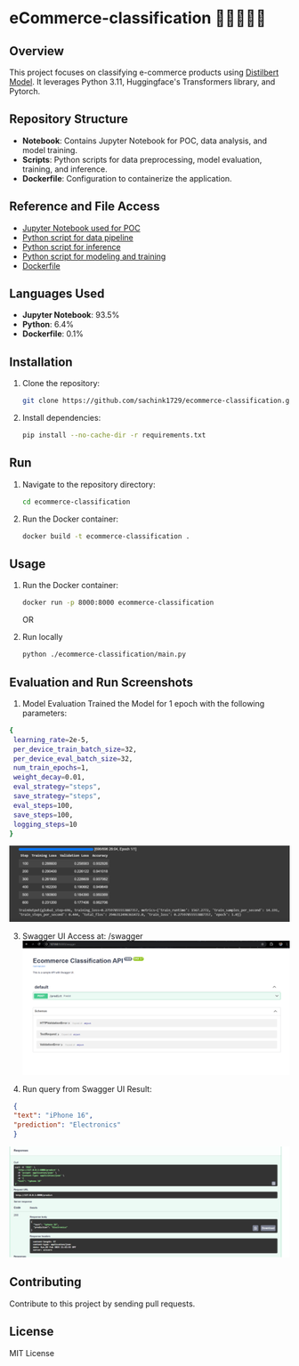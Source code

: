 # eCommerce-classification 👖👕🤳📱👞

## Overview
This project focuses on classifying e-commerce products using [Distilbert Model](https://huggingface.co/distilbert/distilbert-base-uncased). It leverages Python 3.11, Huggingface's Transformers library, and Pytorch.

## Repository Structure
- **Notebook**: Contains Jupyter Notebook for POC, data analysis, and model training.
- **Scripts**: Python scripts for data preprocessing, model evaluation, training, and inference.
- **Dockerfile**: Configuration to containerize the application.

## Reference and File Access
- [Jupyter Notebook used for POC](https://github.com/sachink1729/ecommerce-classification/blob/main/src/abinbev_assignment_classification_colab.ipynb)
- [Python script for data pipeline](https://github.com/sachink1729/ecommerce-classification/blob/main/src/data_pipeline.py)
- [Python script for inference](https://github.com/sachink1729/ecommerce-classification/blob/main/src/inference.py)
- [Python script for modeling and training](https://github.com/sachink1729/ecommerce-classification/blob/main/src/modelling_and_train.py)
- [Dockerfile](https://github.com/sachink1729/ecommerce-classification/blob/main/Dockerfile)

## Languages Used
- **Jupyter Notebook**: 93.5%
- **Python**: 6.4%
- **Dockerfile**: 0.1%

## Installation
1. Clone the repository:
   ```bash
   git clone https://github.com/sachink1729/ecommerce-classification.git
   ```

2. Install dependencies:
   ```bash
   pip install --no-cache-dir -r requirements.txt
   ```

## Run
1. Navigate to the repository directory:
   ```bash
   cd ecommerce-classification
   ```
2. Run the Docker container:
   ```bash
   docker build -t ecommerce-classification .
   ```

## Usage
1. Run the Docker container:
   ```bash
   docker run -p 8000:8000 ecommerce-classification
   ```

   OR

2. Run locally
   ```bash
   python ./ecommerce-classification/main.py
   ```

## Evaluation and Run Screenshots
1. Model Evaluation
Trained the Model for 1 epoch with the following parameters:
```bash
{
 learning_rate=2e-5,
 per_device_train_batch_size=32,
 per_device_eval_batch_size=32,
 num_train_epochs=1,
 weight_decay=0.01,
 eval_strategy="steps",
 save_strategy="steps",
 eval_steps=100,
 save_steps=100,
 logging_steps=10
}
```
![](https://github.com/sachink1729/ecommerce-classification/blob/main/screenshots/test_eval_result.png)

3. Swagger UI
Access at: /swagger
![](https://github.com/sachink1729/ecommerce-classification/blob/main/screenshots/swagger%20api%20ui.png)

2. Run query from Swagger UI
Result:
```json
 {
 "text": "iPhone 16",
 "prediction": "Electronics"
 }
```
![](https://github.com/sachink1729/ecommerce-classification/blob/main/screenshots/run%20query%20from%20swagger.png)


## Contributing
Contribute to this project by sending pull requests.

## License
MIT License
